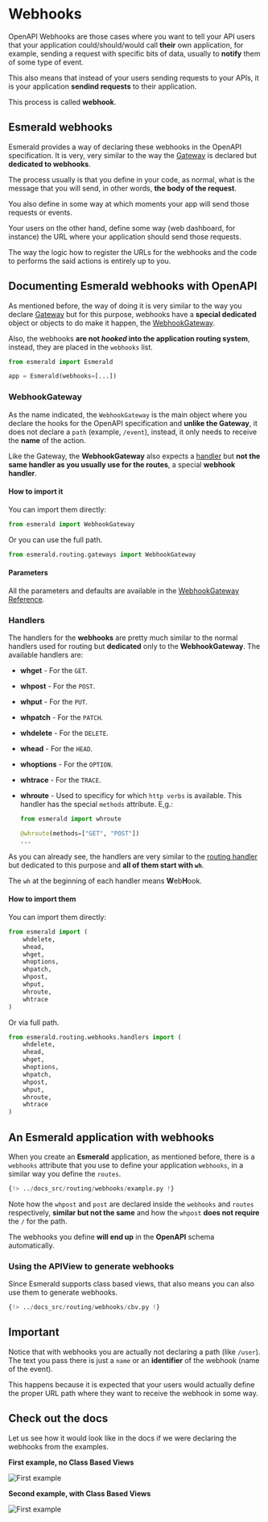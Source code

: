 # Webhooks

OpenAPI Webhooks are those cases where you want to tell your API users that your application
could/should/would call **their** own application, for example, sending a request with specific
bits of data, usually to **notify** them of some type of event.

This also means that instead of your users sending requests to your APIs, it is your application
**sendind requests** to their application.

This process is called **webhook**.

## Esmerald webhooks

Esmerald provides a way of declaring these webhooks in the OpenAPI specification. It is very, very
similar to the way the [Gateway](routes.md#gateway) is declared but **dedicated to webhooks**.

The process usually is that you define in your code, as normal, what is the message that you will
send, in other words, **the body of the request**.

You also define in some way at which moments your app will send those requests or events.

Your users on the other hand, define some way (web dashboard, for instance) the URL where your
application should send those requests.

The way the logic how to register the URLs for the webhooks and the code to performs the said
actions is entirely up to you.

## Documenting Esmerald webhooks with OpenAPI

As mentioned before, the way of doing it is very similar to the way you declare
[Gateway](routes.md#gateway) but for this purpose, webhooks have a **special dedicated** object or
objects to do make it happen, the [WebhookGateway](#webhookgateway).

Also, the webhooks **are not *hooked* into the application routing system**, instead, they are
placed in the `webhooks` list.

```python hl_lines="3"
from esmerald import Esmerald

app = Esmerald(webhooks=[...])
```

### WebhookGateway

As the name indicated, the `WebhookGateway` is the main object where you declare the hooks for
the OpenAPI specification and **unlike the Gateway**, it does not declare a `path` (example, `/event`),
instead, it only needs to receive the **name** of the action.

Like the Gateway, the **WebhookGateway** also expects a [handler](#handlers) but
**not the same handler as you usually use for the routes**, a special **webhook handler**.

#### How to import it

You can import them directly:

```python
from esmerald import WebhookGateway
```

Or you can use the full path.

```python
from esmerald.routing.gateways import WebhookGateway
```

#### Parameters

All the parameters and defaults are available in the [WebhookGateway Reference](../references/routing/websocketgateway.md).

### Handlers

The handlers for the **webhooks** are pretty much similar to the normal handlers used for routing
but **dedicated** only to the **WebhookGateway**. The available handlers are:

* **whget** - For the `GET`.
* **whpost** - For the `POST`.
* **whput** - For the `PUT`.
* **whpatch** - For the `PATCH`.
* **whdelete** - For the `DELETE`.
* **whead** - For the `HEAD`.
* **whoptions** - For the `OPTION`.
* **whtrace** - For the `TRACE`.
* **whroute** - Used to specificy for which `http verbs` is available. This handler has the special
`methods` attribute. E,g.:

    ```python
    from esmerald import whroute

    @whroute(methods=["GET", "POST"])
    ...
    ```

As you can already see, the handlers are very similar to the [routing handler](./handlers.md) but
dedicated to this purpose and **all of them start with `wh`**.

The `wh` at the beginning of each handler means **W**eb**H**ook.

#### How to import them

You can import them directly:

```python
from esmerald import (
    whdelete,
    whead,
    whget,
    whoptions,
    whpatch,
    whpost,
    whput,
    whroute,
    whtrace
)
```

Or via full path.

```python
from esmerald.routing.webhooks.handlers import (
    whdelete,
    whead,
    whget,
    whoptions,
    whpatch,
    whpost,
    whput,
    whroute,
    whtrace
)
```

## An Esmerald application with webhooks

When you create an **Esmerald** application, as mentioned before, there is a `webhooks` attribute
that you use to define your application `webhooks`, in a similar way you define the `routes`.

```python hl_lines="6 21 16 28"
{!> ../docs_src/routing/webhooks/example.py !}
```

Note how the `whpost` and `post` are declared inside the `webhooks` and `routes` respectively,
**similar but not the same** and how the `whpost` **does not require** the `/` for the path.

The webhooks you define **will end up** in the **OpenAPI** schema automatically.

### Using the APIView to generate webhooks

Since Esmerald supports class based views, that also means you can also use them to generate
webhooks.

```python
{!> ../docs_src/routing/webhooks/cbv.py !}
```

## Important

Notice that with webhooks you are actually not declaring a path (like `/user`). The text you pass
there is just a `name` or an **identifier** of the webhook (name of the event).

This happens because it is expected that your users would actually define the proper URL path where
they want to receive the webhook in some way.

## Check out the docs

Let us see how it would look like in the docs if we were declaring the webhooks from the examples.

**First example, no Class Based Views**

<img src="https://res.cloudinary.com/dymmond/image/upload/v1690305100/esmerald/webhooks/first-example_szu28y.png" title="First example" />

**Second example, with Class Based Views**

<img src="https://res.cloudinary.com/dymmond/image/upload/v1690305101/esmerald/webhooks/second-example_hdqsif.png" title="First example" />
